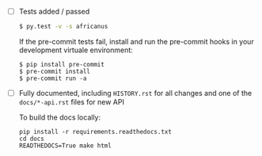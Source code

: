- [ ] Tests added / passed

  ```bash
  $ py.test -v -s africanus
  ```

  If the pre-commit tests fail, install and
  run the pre-commit hooks in your development
  virtuale environment:

  ```
  $ pip install pre-commit
  $ pre-commit install
  $ pre-commit run -a
  ```

- [ ] Fully documented, including `HISTORY.rst` for all changes
      and one of the `docs/*-api.rst` files for new API

  To build the docs locally:

  ```
  pip install -r requirements.readthedocs.txt
  cd docs
  READTHEDOCS=True make html
  ```
